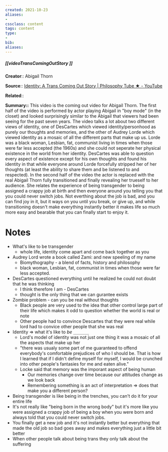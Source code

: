 ```yaml
---
created: 2021-10-23
aliases:
- 
cssclass: content
tags: content
type:
- 
bib:
aliases:
---
```


##### [[videoTransComingOutStory ]]

**Creator**:: Abigail Thorn

**Source**:: [Identity: A Trans Coming Out Story | Philosophy Tube ★ - YouTube](https://www.youtube.com/watch?v=AITRzvm0Xtg)

**Related**:: 

**Summary::** This video is the coming out video for Abigail Thorn. The first half of the video is performed by actor playing Abigail in "boy mode" (in the closet) and looked surprisingly similar to the Abigail that viewers had been seeing for the past seven years. The video talks a lot about two different views of identity, one of DesCartes which viewed identity/personhood as purely our thoughts and memories, and the other of Audrey Lorde which viewed identity as a mosaic of all the different parts that make up us.  Lorde was a black woman, Lesbian, fat, communist living in times when those were far less accepted (the 1960s) and she could not seperate her physical existence in the world from her identity. DesCartes was able to question every aspect of existence except for his own thoughts and found his identity in that while everyone around Lorde forcefully stripped her of her thoughts (at least the ability to share them and be listened to and respected). In the second half of the video the actor is replaced with the real Abigail Thorn fully transitioned and finally revealing her trueself to her audience. She relates the experience of being transgender to being assigned a crappy job at birth and then everyone around you telling you that you could never switch jobs. Not everthing about the job is bad, and you can find joy in it, but it ways on you until you break, or give up, and while transitioning doesn't make everything instantly better it makes life so much more easy and bearable that you can finally start to enjoy it.

# Notes
- What's like to be transgender
	- whole life, identity come apart and come back together as you
- Audrey Lord wrote a book called Zami: and new speeling of my name
	- Biomythography - a blend of facts, history and philosophy 
	- black woman, Lesbian, fat, communist in times when those were far less accepted.
- DesCartes questioned everything until he realized he could not doubt that he was thinking
	- I think therefore I am - DesCartes 
	- thought is the only thing that we can gurantee exists
- Zombie problem - can you be real without thoughts 
	- Black people are very used to the idea that other control large part of their life which makes it odd to question whether the world is real or note
	- Other people had to convince Descartes that they were real while lord had to convice other people that she was real
- Identity => what it's like to *be* `_______`
	- Lord's model of identity was not just one thing it was a mosaic of all the aspects that make up her
	- "there was usualy some part of me guaranteed to offend everybody's comfortable prejudices of who I should be. That is how I learned that if I didn't define myself for myself, I would be crunched into other people's fantasies for me and eaten alive."
	- Locke said that memory was the imporant aspect of being human
		- Our memories change over time because our attitudes change as we look back
		- Remembering something is an act of interpretation => does that make you a different person?
- Being transgender is like being in the trenches, you can't do it for your entire life
- It's not really like "being born in the wrong body" but it's more like you were assigned a crappy job of being a boy when you were born and always told that you could never switch jobs.    
- You finally get a new job and it's not instantly better but everything that made the old job so bad goes away and makes everything just a little bit better
- When other people talk about being trans they only talk about the suffering
